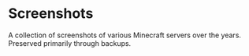 # Screenshots
 A collection of screenshots of various Minecraft servers over the years. Preserved primarily through backups.
